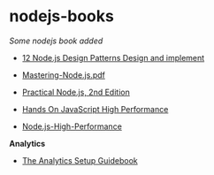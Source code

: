 # nodejs-books

_Some nodejs book added_

- <a href="https://raw.githubusercontent.com/samayun/nodejs-books/master/*%2012%20Node.js%20Design%20Patterns%20Design%20and%20implement%20-%20Third%20Edition%20%5BBooxRack%5D.pdf" target="_blank"> 12 Node.js Design Patterns Design and implement </a>
- <a href="https://raw.githubusercontent.com/samayun/nodejs-books/master/*%20Mastering-Node.js.pdf" target="_blank"> Mastering-Node.js.pdf</a>
- <a href="https://raw.githubusercontent.com/samayun/nodejs-books/master/*%20Practical%20Node.js%2C%202nd%20Edition.pdf" target="_blank"> Practical Node.js, 2nd Edition </a>

- <a href="https://raw.githubusercontent.com/samayun/nodejs-books/master/Hands On JavaScript High Performance Build faster web apps using Node.js (2020).pdf" target="_blank"> Hands On JavaScript High Performance</a>

- <a href="https://raw.githubusercontent.com/samayun/nodejs-books/master/Node.js-High-Performance.pdf" target="_blank"> Node.js-High-Performance </a>

**Analytics**

- <a href="https://raw.githubusercontent.com/samayun/nodejs-books/master/the-analytics-stack-guidebook.pdf" target="_blank"> The Analytics Setup Guidebook </a>
